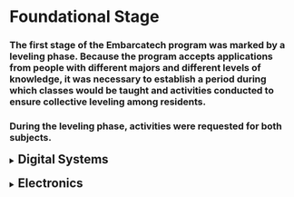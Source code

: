 # Foundational Stage

### The first stage of the Embarcatech program was marked by a leveling phase. Because the program accepts applications from people with different majors and different levels of knowledge, it was necessary to establish a period during which classes would be taught and activities conducted to ensure collective leveling among residents.

### During the leveling phase, activities were requested for both subjects.

<details> <summary><h2 style="display: inline;">Digital Systems</h2></summary>
<p>

### `01.` [tarefa2](tarefa2)

For Unit 2 of the Digital Systems course, the logic gates that form logic circuits as we know them were studied. To build on the knowledge acquired in class, a code was proposed using the Raspberry Pi Pico W. Using an SSD1306 display, an interactive menu would be created, with navigation using the BitDogLab board's joystick. 

The menu would display the seven fundamental logic gates. When accessing the options using the A and B buttons on the board, the logic gate output would be visible on the LED indicator, either green or red, indicating a 0 or a 1.

The assembly features the presence of:
- Raspberry Pi Pico W
- Joystick
- SSD1306 OLED Display
- 2 pushbuttons
- 1 LED RGB

</p>

<p>

### `02.` [tarefa4](tarefa4)

As part of the Unit 4 assignment of the leveling phase, a scenario was generated involving access permission to a university campus. Four conditions had to be met for a doorman to allow someone to enter. In this assignment, residents were asked to extract a truth table with the values of all possible variables for the four variables and then derive the Boolean expression to obtain the system's output S.

The BitDogLab board was used to create code that allowed the user to change the values of the four variables using a joystick and a pushbutton. The 5x5 LED matrix would indicate the values of the four variables and the output S in the last row of the matrix, where green would represent 1 and red would represent 0.
</p>

The assembly features the presence of:
- Raspberry Pi Pico W
- Joystick
- SSD1306 OLED Display
- 1 pushbuttons
- WS1828B LED matrix

</details>

<br>
<details> <summary><h2 style="display: inline;">Electronics</h2></summary>
<p>
<p>

### `03.` [tarefa8_eletro](tarefa8_eletro)
During the eighth and final unit, a fire sensor was requested. In addition to the BitDogLab development board, two separate circuits were to be built for flame detection. The students assembled and soldered the components using universal printed circuit boards.

One of the boards consisted of a photodiode, which, upon detecting flames, would conduct in reverse, causing a transistor to switch, thus activating an infrared LED. Separately, the other board would wait for this infrared signal. This board had another photodiode, which, upon conducting in reverse, would indicate a "1" for a GPIO input. Upon detecting the input, BitDogLab should trigger a visual and audible alarm.

The assembly features the presence of:
- Raspberry Pi Pico W
- 2 photodiode
- 1 transistor
- 1 infrared LED
- 1 buzzer
- WS1828B LED matrix

</details>